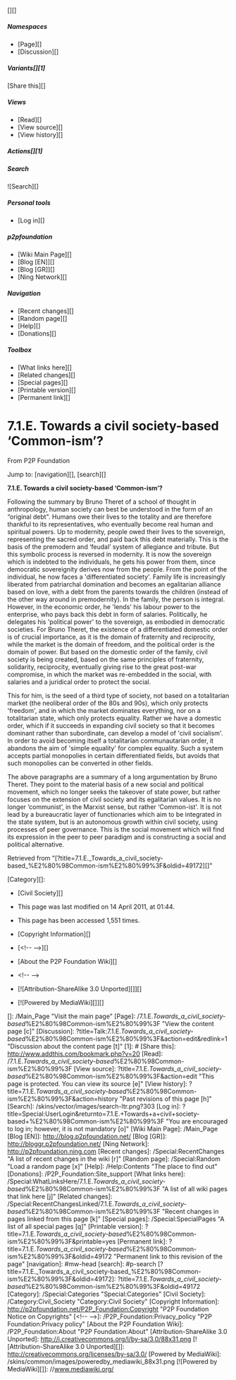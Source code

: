 [][]

##### Namespaces

-   [Page][]
-   [Discussion][]

#### 

##### Variants[][1]

[Share this][]

##### Views

-   [Read][]
-   [View source][]
-   [View history][]

##### Actions[][1]

##### Search

![Search][]

##### Personal tools

-   [Log in][]

##### p2pfoundation

-   [Wiki Main Page][]
-   [Blog [EN]][]
-   [Blog [GR]][]
-   [Ning Network][]

##### Navigation

-   [Recent changes][]
-   [Random page][]
-   [Help][]
-   [Donations][]

##### Toolbox

-   [What links here][]
-   [Related changes][]
-   [Special pages][]
-   [Printable version][]
-   [Permanent link][]

7.1.E. Towards a civil society-based ‘Common-ism’?
==================================================

From P2P Foundation

Jump to: [navigation][], [search][]

**7.1.E. Towards a civil society-based ‘Common-ism’?**

Following the summary by Bruno Theret of a school of thought in
anthropology, human society can best be understood in the form of an
“original debt". Humans owe their lives to the totality and are
therefore thankful to its representatives, who eventually become real
human and spiritual powers. Up to modernity, people owed their lives to
the sovereign, representing the sacred order, and paid back this debt
materially. This is the basis of the premodern and ‘feudal’ system of
allegiance and tribute. But this symbolic process is reversed in
modernity. It is now the sovereign which is indebted to the individuals,
he gets his power from them, since democratic sovereignity derives now
from the people. From the point of the individual, he now faces a
'differentiated society'. Family life is increasingly liberated from
patriarchal domination and becomes an egalitarian alliance based on
love, with a debt from the parents towards the children (instead of the
other way around in premodernity). In the family, the person is
integral. However, in the economic order, he 'lends' his labour power to
the enterprise, who pays back this debt in form of salaries.
Politically, he delegates his 'political power' to the sovereign, as
embodied in democratic societies. For Bruno Theret, the existence of a
differentiated domestic order is of crucial importance, as it is the
domain of fraternity and reciprocity, while the market is the domain of
freedom, and the political order is the domain of power. But based on
the domestic order of the family, civil society is being created, based
on the same principles of fraternity, solidarity, reciprocity,
eventually giving rise to the great post-war compromise, in which the
market was re-embedded in the social, with salaries and a juridical
order to protect the social.

This for him, is the seed of a third type of society, not based on a
totalitarian market (the neoliberal order of the 80s and 90s), which
only protects 'freedom', and in which the market dominates everything,
nor on a totalitarian state, which only protects equality. Rather we
have a domestic order, which if it succeeds in expanding civil society
so that it becomes dominant rather than subordinate, can develop a model
of 'civil socialism'. In order to avoid becoming itself a totalitarian
communautarian order, it abandons the aim of 'simple equality' for
complex equality. Such a system accepts partial monopolies in certain
differentiated fields, but avoids that such monopolies can be converted
in other fields.

The above paragraphs are a summary of a long argumentation by Bruno
Theret. They point to the material basis of a new social and political
movement, which no longer seeks the takeover of state power, but rather
focuses on the extension of civil society and its egalitarian values. It
is no longer ‘communist’, in the Marxist sense, but rather ‘Common-ist'.
It is not lead by a bureaucratic layer of functionaries which aim to be
integrated in the state system, but is an autonomous growth within civil
society, using processes of peer governance. This is the social movement
which will find its expression in the peer to peer paradigm and is
constructing a social and political alternative.

Retrieved from
"[?title=7.1.E.\_Towards\_a\_civil\_society-based\_%E2%80%98Common-ism%E2%80%99%3F&oldid=49172][]"

[Category][]:

-   [Civil Society][]

-   This page was last modified on 14 April 2011, at 01:44.
-   This page has been accessed 1,551 times.
-   [Copyright Information][]

-   [\<!-- --\>][]
-   [About the P2P Foundation Wiki][]
-   \<!-- --\>

-   [![Attribution-ShareAlike 3.0 Unported][]][]
-   [![Powered by MediaWiki][]][]

  []: /Main_Page "Visit the main page"
  [Page]: /7.1.E._Towards_a_civil_society-based_%E2%80%98Common-ism%E2%80%99%3F
    "View the content page [c]"
  [Discussion]: ?title=Talk:7.1.E._Towards_a_civil_society-based_%E2%80%98Common-ism%E2%80%99%3F&action=edit&redlink=1
    "Discussion about the content page [t]"
  [1]: #
  [Share this]: http://www.addthis.com/bookmark.php?v=20
  [Read]: /7.1.E._Towards_a_civil_society-based_%E2%80%98Common-ism%E2%80%99%3F
  [View source]: ?title=7.1.E._Towards_a_civil_society-based_%E2%80%98Common-ism%E2%80%99%3F&action=edit
    "This page is protected.
    You can view its source [e]"
  [View history]: ?title=7.1.E._Towards_a_civil_society-based_%E2%80%98Common-ism%E2%80%99%3F&action=history
    "Past revisions of this page [h]"
  [Search]: /skins/vector/images/search-ltr.png?303
  [Log in]: ?title=Special:UserLogin&returnto=7.1.E.+Towards+a+civil+society-based+%E2%80%98Common-ism%E2%80%99%3F
    "You are encouraged to log in; however, it is not mandatory [o]"
  [Wiki Main Page]: /Main_Page
  [Blog [EN]]: http://blog.p2pfoundation.net/
  [Blog [GR]]: http://bloggr.p2pfoundation.net/
  [Ning Network]: http://p2pfoundation.ning.com
  [Recent changes]: /Special:RecentChanges
    "A list of recent changes in the wiki [r]"
  [Random page]: /Special:Random "Load a random page [x]"
  [Help]: /Help:Contents "The place to find out"
  [Donations]: /P2P_Foundation:Site_support
  [What links here]: /Special:WhatLinksHere/7.1.E._Towards_a_civil_society-based_%E2%80%98Common-ism%E2%80%99%3F
    "A list of all wiki pages that link here [j]"
  [Related changes]: /Special:RecentChangesLinked/7.1.E._Towards_a_civil_society-based_%E2%80%98Common-ism%E2%80%99%3F
    "Recent changes in pages linked from this page [k]"
  [Special pages]: /Special:SpecialPages
    "A list of all special pages [q]"
  [Printable version]: ?title=7.1.E._Towards_a_civil_society-based_%E2%80%98Common-ism%E2%80%99%3F&printable=yes
  [Permanent link]: ?title=7.1.E._Towards_a_civil_society-based_%E2%80%98Common-ism%E2%80%99%3F&oldid=49172
    "Permanent link to this revision of the page"
  [navigation]: #mw-head
  [search]: #p-search
  [?title=7.1.E.\_Towards\_a\_civil\_society-based\_%E2%80%98Common-ism%E2%80%99%3F&oldid=49172]:
    ?title=7.1.E._Towards_a_civil_society-based_%E2%80%98Common-ism%E2%80%99%3F&oldid=49172
  [Category]: /Special:Categories "Special:Categories"
  [Civil Society]: /Category:Civil_Society "Category:Civil Society"
  [Copyright Information]: http://p2pfoundation.net/P2P_Foundation:Copyright
    "P2P Foundation Notice on Copyrights"
  [\<!-- --\>]: /P2P_Foundation:Privacy_policy
    "P2P Foundation:Privacy policy"
  [About the P2P Foundation Wiki]: /P2P_Foundation:About
    "P2P Foundation:About"
  [Attribution-ShareAlike 3.0 Unported]: http://i.creativecommons.org/l/by-sa/3.0/88x31.png
  [![Attribution-ShareAlike 3.0 Unported][]]: http://creativecommons.org/licenses/by-sa/3.0/
  [Powered by MediaWiki]: /skins/common/images/poweredby_mediawiki_88x31.png
  [![Powered by MediaWiki][]]: //www.mediawiki.org/
